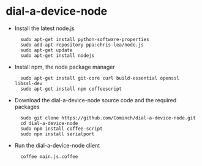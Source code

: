 dial-a-device-node
==================

* Install the latest node.js

		sudo apt-get install python-software-properties
		sudo add-apt-repository ppa:chris-lea/node.js
		sudo apt-get update
		sudo apt-get install nodejs

* Install npm, the node package manager

		sudo apt-get install git-core curl build-essential openssl libssl-dev
		sudo apt-get install npm coffeescript

* Download the dial-a-device-node source code and the required packages

		sudo git clone https://github.com/Cominch/dial-a-device-node.git
		cd dial-a-device-node
		sudo npm install coffee-script
		sudo npm install serialport

* Run the dial-a-device-node client

		coffee main.js.coffee